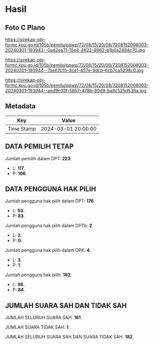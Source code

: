 # Hasil

## Foto C Plano

https://sirekap-obj-formc.kpu.go.id/105b/pemilu/ppwp/72/08/15/20/08/7208152008003-20240301-193943--0ad2ea71-15e4-4822-8962-b1b0a2484c70.jpg

https://sirekap-obj-formc.kpu.go.id/105b/pemilu/ppwp/72/08/15/20/08/7208152008003-20240301-193944--7ae67015-3ce1-457e-9dcb-6cb7ca5298c0.jpg

https://sirekap-obj-formc.kpu.go.id/105b/pemilu/ppwp/72/08/15/20/08/7208152008003-20240301-193944--aed9c03f-5857-478b-80d9-ba9c525d538a.jpg


## Metadata

| Key        | Value               |
| ---------- | ------------------- |
| Time Stamp | 2024-03-01 20:00:00 |


## DATA PEMILIH TETAP

Jumlah pemilih dalam DPT: **223**.
 * L: **117**.
 * P: **106**.

## DATA PENGGUNA HAK PILIH

Jumlah pengguna hak pilih dalam DPT: **176**.
 * L: **93**.
 * P: **83**.

Jumlah pengguna hak pilih dalam DPTb: **2**.
 * L: **2**.
 * P: **0**.

Jumlah pengguna hak pilih dalam DPK: **4**.
 * L: **3**.
 * P: **1**.

Jumlah pengguna hak pilih: **182**.
 * L: **98**.
 * P: **84**.

## JUMLAH SUARA SAH DAN TIDAK SAH

JUMLAH SELURUH SUARA SAH: **181**.

JUMLAH SUARA TIDAK SAH: **1**.

JUMLAH SELURUH SUARA SAH DAN SUARA TIDAK SAH: **182**.


